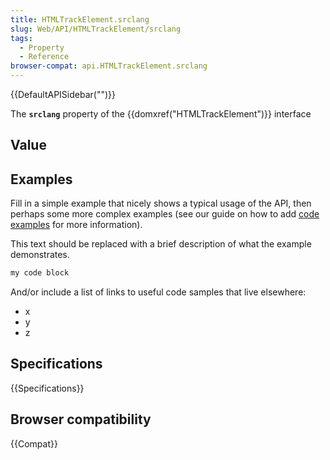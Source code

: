 ```yaml
---
title: HTMLTrackElement.srclang
slug: Web/API/HTMLTrackElement/srclang
tags:
  - Property
  - Reference
browser-compat: api.HTMLTrackElement.srclang
---
```

{{DefaultAPISidebar("")}}

The **`srclang`** property of the {{domxref("HTMLTrackElement")}} interface 

## Value



## Examples

Fill in a simple example that nicely shows a typical usage of the API, then perhaps some more complex examples (see our guide on how to add [code examples](/en-US/docs/MDN/Contribute/Structures/Code_examples) for more information).

This text should be replaced with a brief description of what the example demonstrates.

```js
my code block
```

And/or include a list of links to useful code samples that live elsewhere:

*   x
*   y
*   z

## Specifications

{{Specifications}}

## Browser compatibility

{{Compat}}


